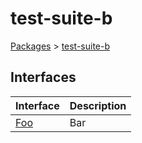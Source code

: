 # test-suite-b

[Packages](/) &gt; [test-suite-b](/test-suite-b/)

## Interfaces

| Interface | Description |
| - | - |
| [Foo](/test-suite-b/foo-interface/) | Bar |
